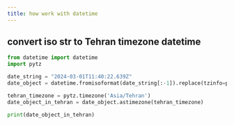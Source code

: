 ```yaml
---
title: how work with datetime
---
```


## convert iso str to Tehran timezone datetime

```py
from datetime import datetime
import pytz

date_string = "2024-03-01T11:40:22.639Z"
date_object = datetime.fromisoformat(date_string[:-1]).replace(tzinfo=pytz.utc)

tehran_timezone = pytz.timezone('Asia/Tehran')
date_object_in_tehran = date_object.astimezone(tehran_timezone)

print(date_object_in_tehran)
```
